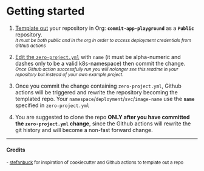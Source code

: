 # Getting started
1. [Template out][template] your repository in Org: **`commit-app-playground`** as a **`Public`** repository.
_<br/><sub>It must be both public and in the org in order to access deployment credentials from Github actions</sub>_

1. [Edit the `zero-project.yml`][edit] with `name` (it must be alpha-numeric and dashes only to be a valid k8s-namespace) then commit the change.
_<br/><sub>Once Github action successfully run you will nolonger see this readme in your repository but instead of your own example project.</sub>_

1. Once you commit the change containing `zero-project.yml`, Github actions will be triggered and rewrite the repository becoming the templated repo. Your `namespace`/`deployment`/`svc`/`image-name` use the **`name`** specified in `zero-project.yml`

1. You are suggested to clone the repo **ONLY after you have committed the `zero-project.yml` change**, since the Github actions will rewrite the git history and will become a non-fast forward change.
---
#### Credits
<sub>- [stefanbuck](https://github.com/stefanbuck/cookiecutter-template) for inspiration of cookiecutter and Github actions to template out a repo</sub>

[edit]: ../../edit/main/zero-project.yml
[template]: ../../generate
